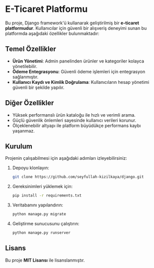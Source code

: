 # E-Ticaret Platformu

Bu proje, Django framework'ü kullanarak geliştirilmiş bir **e-ticaret platformudur**. Kullanıcılar için güvenli bir alışveriş deneyimi sunan bu platformda aşağıdaki özellikler bulunmaktadır:

## Temel Özellikler

- **Ürün Yönetimi**: Admin panelinden ürünler ve kategoriler kolayca yönetilebilir.
- **Ödeme Entegrasyonu**: Güvenli ödeme işlemleri için entegrasyon sağlanmıştır.
- **Kullanıcı Kaydı ve Kimlik Doğrulama**: Kullanıcıların hesap yönetimi güvenli bir şekilde yapılır.

## Diğer Özellikler

- Yüksek performanslı ürün kataloğu ile hızlı ve verimli arama.
- Güçlü güvenlik önlemleri sayesinde kullanıcı verileri korunur.
- Ölçeklenebilir altyapı ile platform büyüdükçe performans kaybı yaşanmaz.

## Kurulum

Projenin çalışabilmesi için aşağıdaki adımları izleyebilirsiniz:

1. Depoyu klonlayın:
    ```bash
    git clone https://github.com/seyfullah-kizilkaya/django.git
    ```

2. Gereksinimleri yüklemek için:
    ```bash
    pip install -r requirements.txt
    ```

3. Veritabanını yapılandırın:
    ```bash
    python manage.py migrate
    ```

4. Geliştirme sunucusunu çalıştırın:
    ```bash
    python manage.py runserver
    ```

## Lisans

Bu proje **MIT Lisansı** ile lisanslanmıştır.
